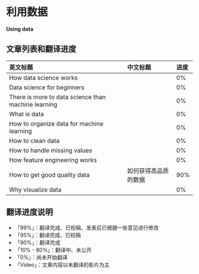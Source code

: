 # 利用数据

**Using data**

## 文章列表和翻译进度

| 英文标题 | 中文标题 | 进度 |
| :--- | :--- | :--- |
| How data science works |  | 0% |
| Data science for beginners |  | 0% |
| There is more to data science than machine learning |  | 0% |
| What is data |  | 0% |
| How to organize data for machine learning |  | 0% |
| How to clean data |  | 0% |
| How to handle missing values |  | 0% |
| How feature engineering works |  | 0% |
| How to get good quality data | 如何获得高品质的数据 | 90% |
| Why visualize data |  | 0% |

## 翻译进度说明

* 「99%」：翻译完成、已校稿、发表后已根据一些意见进行修改
* 「95%」：翻译完成、已校稿
* 「90%」：翻译完成
* 「10% - 80%」：翻译中、未公开
* 「0%」：尚未开始翻译
* 「Video」：文章内容以未翻译的影片为主



